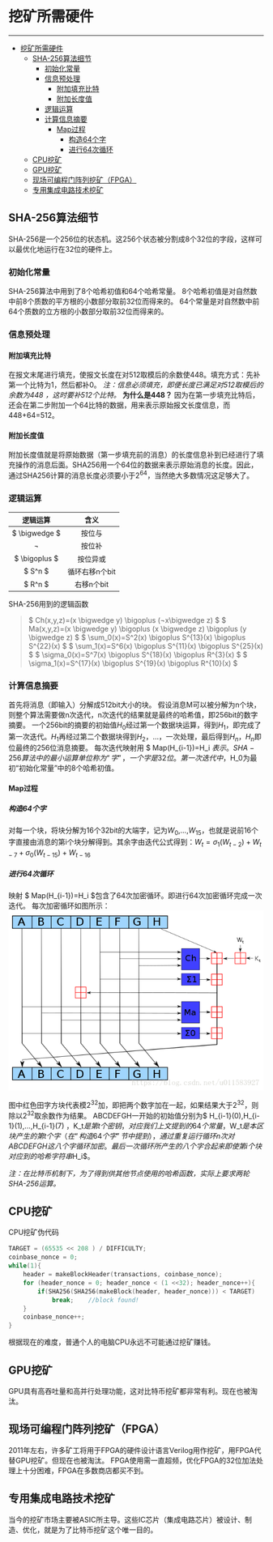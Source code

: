 <!--
 * @Author: ZhXZhao
 * @Date: 2020-02-10 20:32:54
 * @LastEditors  : ZhXZhao
 * @LastEditTime : 2020-02-11 16:22:07
 * @Description: 
 -->
# 挖矿所需硬件

---

- [挖矿所需硬件](#%e6%8c%96%e7%9f%bf%e6%89%80%e9%9c%80%e7%a1%ac%e4%bb%b6)
  - [SHA-256算法细节](#sha-256%e7%ae%97%e6%b3%95%e7%bb%86%e8%8a%82)
    - [初始化常量](#%e5%88%9d%e5%a7%8b%e5%8c%96%e5%b8%b8%e9%87%8f)
    - [信息预处理](#%e4%bf%a1%e6%81%af%e9%a2%84%e5%a4%84%e7%90%86)
      - [附加填充比特](#%e9%99%84%e5%8a%a0%e5%a1%ab%e5%85%85%e6%af%94%e7%89%b9)
      - [附加长度值](#%e9%99%84%e5%8a%a0%e9%95%bf%e5%ba%a6%e5%80%bc)
    - [逻辑运算](#%e9%80%bb%e8%be%91%e8%bf%90%e7%ae%97)
    - [计算信息摘要](#%e8%ae%a1%e7%ae%97%e4%bf%a1%e6%81%af%e6%91%98%e8%a6%81)
      - [Map过程](#map%e8%bf%87%e7%a8%8b)
        - [构造64个字](#%e6%9e%84%e9%80%a064%e4%b8%aa%e5%ad%97)
        - [进行64次循环](#%e8%bf%9b%e8%a1%8c64%e6%ac%a1%e5%be%aa%e7%8e%af)
  - [CPU挖矿](#cpu%e6%8c%96%e7%9f%bf)
  - [GPU挖矿](#gpu%e6%8c%96%e7%9f%bf)
  - [现场可编程门阵列挖矿（FPGA）](#%e7%8e%b0%e5%9c%ba%e5%8f%af%e7%bc%96%e7%a8%8b%e9%97%a8%e9%98%b5%e5%88%97%e6%8c%96%e7%9f%bffpga)
  - [专用集成电路技术挖矿](#%e4%b8%93%e7%94%a8%e9%9b%86%e6%88%90%e7%94%b5%e8%b7%af%e6%8a%80%e6%9c%af%e6%8c%96%e7%9f%bf)

## SHA-256算法细节

SHA-256是一个256位的状态机。这256个状态被分割成8个32位的字段，这样可以最优化地运行在32位的硬件上。

### 初始化常量

SHA-256算法中用到了8个哈希初值和64个哈希常量。
8个哈希初值是对自然数中前8个质数的平方根的小数部分取前32位而得来的。
64个常量是对自然数中前64个质数的立方根的小数部分取前32位而得来的。

### 信息预处理

#### 附加填充比特

在报文末尾进行填充，使报文长度在对512取模后的余数使448。填充方式：先补第一个比特为1，然后都补0。
*注：信息必须填充，即便长度已满足对512取模后的余数为448 ，这时要补512个比特。*
**为什么是448？**
因为在第一步填充比特后，还会在第二步附加一个64比特的数据，用来表示原始报文长度信息，而448+64=512。

#### 附加长度值

附加长度值就是将原始数据（第一步填充前的消息）的长度信息补到已经进行了填充操作的消息后面。SHA256用一个64位的数据来表示原始消息的长度。因此，通过SHA256计算的消息长度必须要小于$2^{64}$，当然绝大多数情况这足够大了。

### 逻辑运算

|   逻辑运算    |      含义       |
| :-----------: | :------------: |
| $ \bigwedge $ |     按位与     |
|       ¬       |     按位补     |
| $ \bigoplus $ |    按位异或    |
|    $ S^n $    | 循环右移n个bit |
|    $ R^n $    |   右移n个bit   |

SHA-256用到的逻辑函数
> $ Ch(x,y,z)=(x \bigwedge y) \bigoplus (¬x\bigwedge z) $
> $ Ma(x,y,z)=(x \bigwedge y) \bigoplus (x \bigwedge z) \bigoplus (y \bigwedge z) $
> $ \sum_0(x)=S^2(x) \bigoplus S^{13}(x) \bigoplus S^{22}(x) $
> $ \sum_1(x)=S^6(x) \bigoplus S^{11}(x) \bigoplus S^{25}(x) $
> $ \sigma_0(x)=S^7(x) \bigoplus S^{18}(x) \bigoplus R^{3}(x) $
> $ \sigma_1(x)=S^{17}(x) \bigoplus S^{19}(x) \bigoplus R^{10}(x) $

### 计算信息摘要

首先将消息（即输入）分解成512bit大小的块。
假设消息M可以被分解为n个块，则整个算法需要做n次迭代，n次迭代的结果就是最终的哈希值，即256bit的数字摘要。
一个256bit的摘要的初始值$H_0$经过第一个数据块运算，得到$H_1$，即完成了第一次迭代。$H_1$再经过第二个数据块得到$H_2$，...，一次处理，最后得到$H_n$，$H_n$即位最终的256位消息摘要。
每次迭代映射用 $ Map(H_{i-1})=H_i $表示。
SHA-256算法中的最小运算单位称为“字”，一个字是32位。第一次迭代中，$H_0为最初“初始化常量”中的8个哈希初值。
#### Map过程

##### 构造64个字
对每一个块，将块分解为16个32bit的大端字，记为$W_0$,...,$W_{15}$，也就是说前16个字直接由消息的第i个块分解得到。其余字由迭代公式得到：$W_t=\sigma_1(W_{t-2})+W_{t-7}+\sigma_0(W_{t-15})+W_{t-16}$

##### 进行64次循环
映射 $ Map(H_{i-1})=H_i $包含了64次加密循环。即进行64次加密循环完成一次迭代。
每次加密循环如图所示：
![SHA256](pic/SHA256.png "SHA256")

图中红色田字方块代表模$2^{32}$加，即把两个数字加在一起，如果结果大于$2^{32}$，则除以$2^{32}$取余数作为结果。
ABCDEFGH一开始的初始值分别为$ H_{i-1}(0),H_{i-1}(1),…,H_{i-1}(7) $，$K_t$是第t个密钥，对应我们上文提到的64个常量，$W_t$是本区块产生的第t个字（在“构造64个字”节中提到），通过重复运行循环n次对ABCDEFGH这八个字循环加密。
最后一次循环所产生的八个字合起来即使第i个块对应到的哈希字符串$H_i$。

*注：在比特币机制下，为了得到供其他节点使用的哈希函数，实际上要求两轮SHA-256运算。*

## CPU挖矿

CPU挖矿伪代码
```cpp
TARGET = (65535 << 208 ) / DIFFICULTY;
coinbase_nonce = 0;
while(1){
    header = makeBlockHeader(transactions, coinbase_nonce);
    for (header_nonce = 0; header_nonce < (1 <<32); header_nonce++){
        if(SHA256(SHA256(makeBlock(header, header_nonce))) < TARGET)
            break;    //block found!
    }
    coinbase_nonce++;
}
```
根据现在的难度，普通个人的电脑CPU永远不可能通过挖矿赚钱。

## GPU挖矿

GPU具有高吞吐量和高并行处理功能，这对比特币挖矿都非常有利。现在也被淘汰。

## 现场可编程门阵列挖矿（FPGA）

2011年左右，许多矿工将用于FPGA的硬件设计语言Verilog用作挖矿，用FPGA代替GPU挖矿。但现在也被淘汰。
FPGA使用需一直超频，优化FPGA的32位加法处理上十分困难，FPGA在多数商店都买不到。

## 专用集成电路技术挖矿

当今的挖矿市场主要被ASIC所主导。这些IC芯片（集成电路芯片）被设计、制造、优化，就是为了比特币挖矿这个唯一目的。

